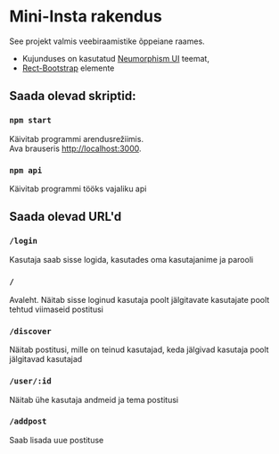# Mini-Insta rakendus

See projekt valmis veebiraamistike õppeiane raames.
- Kujunduses on kasutatud [Neumorphism UI](https://demo.themesberg.com/neumorphism-ui/) teemat,
- [Rect-Bootstrap](https://react-bootstrap.github.io/) elemente

## Saada olevad skriptid:

### `npm start`

Käivitab programmi arendusrežiimis.\
Ava brauseris [http://localhost:3000](http://localhost:3000).

### `npm api`
Käivitab programmi tööks vajaliku api

## Saada olevad URL'd
### `/login`
Kasutaja saab sisse logida, kasutades oma kasutajanime ja parooli 

### `/`
Avaleht. Näitab sisse loginud kasutaja poolt jälgitavate kasutajate poolt tehtud viimaseid postitusi 

### `/discover`
Näitab postitusi, mille on teinud kasutajad, keda jälgivad kasutaja poolt jälgitavad kasutajad

### `/user/:id`
Näitab ühe kasutaja andmeid ja tema postitusi

### `/addpost`
Saab lisada uue postituse

